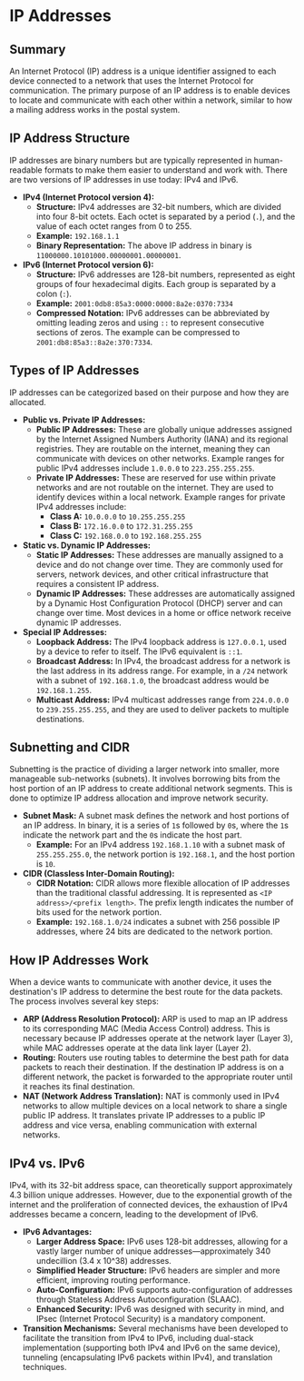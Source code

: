 # IP Addresses

## Summary

An Internet Protocol (IP) address is a unique identifier assigned to each device connected to a network that uses the Internet Protocol for communication. The primary purpose of an IP address is to enable devices to locate and communicate with each other within a network, similar to how a mailing address works in the postal system.

## IP Address Structure

IP addresses are binary numbers but are typically represented in human-readable formats to make them easier to understand and work with. There are two versions of IP addresses in use today: IPv4 and IPv6.

* **IPv4 (Internet Protocol version 4):**
  * **Structure:** IPv4 addresses are 32-bit numbers, which are divided into four 8-bit octets. Each octet is separated by a period (`.`), and the value of each octet ranges from 0 to 255.
  * **Example:** `192.168.1.1`
  * **Binary Representation:** The above IP address in binary is `11000000.10101000.00000001.00000001`.
* **IPv6 (Internet Protocol version 6):**
  * **Structure:** IPv6 addresses are 128-bit numbers, represented as eight groups of four hexadecimal digits. Each group is separated by a colon (`:`).
  * **Example:** `2001:0db8:85a3:0000:0000:8a2e:0370:7334`
  * **Compressed Notation:** IPv6 addresses can be abbreviated by omitting leading zeros and using `::` to represent consecutive sections of zeros. The example can be compressed to `2001:db8:85a3::8a2e:370:7334`.

## Types of IP Addresses

IP addresses can be categorized based on their purpose and how they are allocated.

* **Public vs. Private IP Addresses:**
  * **Public IP Addresses:** These are globally unique addresses assigned by the Internet Assigned Numbers Authority (IANA) and its regional registries. They are routable on the internet, meaning they can communicate with devices on other networks. Example ranges for public IPv4 addresses include `1.0.0.0` to `223.255.255.255`.
  * **Private IP Addresses:** These are reserved for use within private networks and are not routable on the internet. They are used to identify devices within a local network. Example ranges for private IPv4 addresses include:
    * **Class A:** `10.0.0.0` to `10.255.255.255`
    * **Class B:** `172.16.0.0` to `172.31.255.255`
    * **Class C:** `192.168.0.0` to `192.168.255.255`
* **Static vs. Dynamic IP Addresses:**
  * **Static IP Addresses:** These addresses are manually assigned to a device and do not change over time. They are commonly used for servers, network devices, and other critical infrastructure that requires a consistent IP address.
  * **Dynamic IP Addresses:** These addresses are automatically assigned by a Dynamic Host Configuration Protocol (DHCP) server and can change over time. Most devices in a home or office network receive dynamic IP addresses.
* **Special IP Addresses:**
  * **Loopback Address:** The IPv4 loopback address is `127.0.0.1`, used by a device to refer to itself. The IPv6 equivalent is `::1`.
  * **Broadcast Address:** In IPv4, the broadcast address for a network is the last address in its address range. For example, in a `/24` network with a subnet of `192.168.1.0`, the broadcast address would be `192.168.1.255`.
  * **Multicast Address:** IPv4 multicast addresses range from `224.0.0.0` to `239.255.255.255`, and they are used to deliver packets to multiple destinations.

## Subnetting and CIDR

Subnetting is the practice of dividing a larger network into smaller, more manageable sub-networks (subnets). It involves borrowing bits from the host portion of an IP address to create additional network segments. This is done to optimize IP address allocation and improve network security.

* **Subnet Mask:** A subnet mask defines the network and host portions of an IP address. In binary, it is a series of `1`s followed by `0`s, where the `1`s indicate the network part and the `0`s indicate the host part.
  * **Example:** For an IPv4 address `192.168.1.10` with a subnet mask of `255.255.255.0`, the network portion is `192.168.1`, and the host portion is `10`.
* **CIDR (Classless Inter-Domain Routing):**
  * **CIDR Notation:** CIDR allows more flexible allocation of IP addresses than the traditional classful addressing. It is represented as `<IP address>/<prefix length>`. The prefix length indicates the number of bits used for the network portion.
  * **Example:** `192.168.1.0/24` indicates a subnet with 256 possible IP addresses, where 24 bits are dedicated to the network portion.

## How IP Addresses Work

When a device wants to communicate with another device, it uses the destination's IP address to determine the best route for the data packets. The process involves several key steps:

* **ARP (Address Resolution Protocol):** ARP is used to map an IP address to its corresponding MAC (Media Access Control) address. This is necessary because IP addresses operate at the network layer (Layer 3), while MAC addresses operate at the data link layer (Layer 2).
* **Routing:** Routers use routing tables to determine the best path for data packets to reach their destination. If the destination IP address is on a different network, the packet is forwarded to the appropriate router until it reaches its final destination.
* **NAT (Network Address Translation):** NAT is commonly used in IPv4 networks to allow multiple devices on a local network to share a single public IP address. It translates private IP addresses to a public IP address and vice versa, enabling communication with external networks.

## IPv4 vs. IPv6

IPv4, with its 32-bit address space, can theoretically support approximately 4.3 billion unique addresses. However, due to the exponential growth of the internet and the proliferation of connected devices, the exhaustion of IPv4 addresses became a concern, leading to the development of IPv6.

* **IPv6 Advantages:**
  * **Larger Address Space:** IPv6 uses 128-bit addresses, allowing for a vastly larger number of unique addresses—approximately 340 undecillion (3.4 x 10^38) addresses.
  * **Simplified Header Structure:** IPv6 headers are simpler and more efficient, improving routing performance.
  * **Auto-Configuration:** IPv6 supports auto-configuration of addresses through Stateless Address Autoconfiguration (SLAAC).
  * **Enhanced Security:** IPv6 was designed with security in mind, and IPsec (Internet Protocol Security) is a mandatory component.
* **Transition Mechanisms:** Several mechanisms have been developed to facilitate the transition from IPv4 to IPv6, including dual-stack implementation (supporting both IPv4 and IPv6 on the same device), tunneling (encapsulating IPv6 packets within IPv4), and translation techniques.

